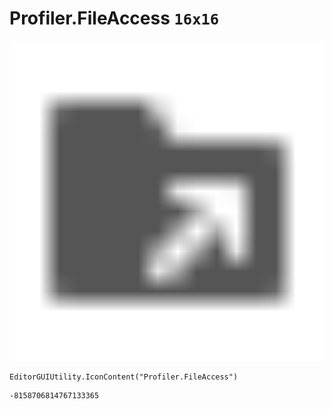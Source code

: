 # Profiler.FileAccess `16x16`
<img src="/img/Profiler.FileAccess.png" width=512 height=512>

``` CSharp
EditorGUIUtility.IconContent("Profiler.FileAccess")
```
```
-8158706814767133365
```
